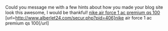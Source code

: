 Could you message me with a few hints about how you made your blog site look this awesome, I would be thankful!
 <a href="http://www.alberlet24.com/secur.php?pid=406" >nike air force 1 ac premium qs 100</a>
[url=http://www.alberlet24.com/secur.php?pid=406]nike air force 1 ac premium qs 100[/url]